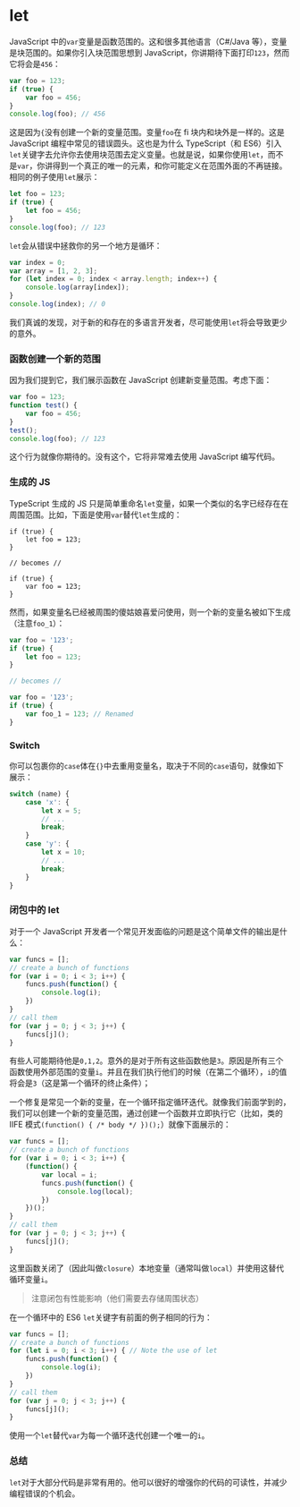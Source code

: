 # let

JavaScript 中的`var`变量是函数范围的。这和很多其他语言（C#/Java 等），变量是块范围的。如果你引入块范围思想到 JavaScript，你讲期待下面打印`123`，然而它将会是`456`：
```ts
var foo = 123;
if (true) {
    var foo = 456;
}
console.log(foo); // 456
```

这是因为`{`没有创建一个新的变量范围。变量`foo`在 fi 块内和块外是一样的。这是 JavaScript 编程中常见的错误圆头。这也是为什么 TypeScript（和 ES6）引入`let`关键字去允许你去使用块范围去定义变量。也就是说，如果你使用`let`，而不是`var`，你讲得到一个真正的唯一的元素，和你可能定义在范围外面的不再链接。相同的例子使用`let`展示：
```ts
let foo = 123;
if (true) {
    let foo = 456;
}
console.log(foo); // 123
```

`let`会从错误中拯救你的另一个地方是循环：
```ts
var index = 0;
var array = [1, 2, 3];
for (let index = 0; index < array.length; index++) {
    console.log(array[index]);
}
console.log(index); // 0
```

我们真诚的发现，对于新的和存在的多语言开发者，尽可能使用`let`将会导致更少的意外。

### 函数创建一个新的范围

因为我们提到它，我们展示函数在 JavaScript 创建新变量范围。考虑下面：
```ts
var foo = 123;
function test() {
    var foo = 456;
}
test();
console.log(foo); // 123
```

这个行为就像你期待的。没有这个，它将非常难去使用 JavaScript 编写代码。

### 生成的 JS

TypeScript 生成的 JS 只是简单重命名`let`变量，如果一个类似的名字已经存在在周围范围。比如，下面是使用`var`替代`let`生成的：
```
if (true) {
    let foo = 123;
}

// becomes //

if (true) {
    var foo = 123;
}
```

然而，如果变量名已经被周围的傻姑娘喜爱问使用，则一个新的变量名被如下生成（注意`foo_1`）：
```ts
var foo = '123';
if (true) {
    let foo = 123;
}

// becomes //

var foo = '123';
if (true) {
    var foo_1 = 123; // Renamed
}
```

### Switch

你可以包裹你的`case`体在`{}`中去重用变量名，取决于不同的`case`语句，就像如下展示：
```ts
switch (name) {
    case 'x': {
        let x = 5;
        // ...
        break;
    }
    case 'y': {
        let x = 10;
        // ...
        break;
    }
}
```

### 闭包中的 let

对于一个 JavaScript 开发者一个常见开发面临的问题是这个简单文件的输出是什么：
```ts
var funcs = [];
// create a bunch of functions
for (var i = 0; i < 3; i++) {
    funcs.push(function() {
        console.log(i);
    })
}
// call them
for (var j = 0; j < 3; j++) {
    funcs[j]();
}
```

有些人可能期待他是`0,1,2`。意外的是对于所有这些函数他是`3`。原因是所有三个函数使用外部范围的变量`i`。并且在我们执行他们的时候（在第二个循环），`i`的值将会是`3`（这是第一个循环的终止条件）；

一个修复是常见一个新的变量，在一个循环指定循环迭代。就像我们前面学到的，我们可以创建一个新的变量范围，通过创建一个函数并立即执行它（比如，类的 IIFE 模式`(function() { /* body */ })();`）就像下面展示的：
```ts
var funcs = [];
// create a bunch of functions
for (var i = 0; i < 3; i++) {
    (function() {
        var local = i;
        funcs.push(function() {
            console.log(local);
        })
    })();
}
// call them
for (var j = 0; j < 3; j++) {
    funcs[j]();
}
```

这里函数关闭了（因此叫做`closure`）本地变量（通常叫做`local`）并使用这替代循环变量`i`。

> 注意闭包有性能影响（他们需要去存储周围状态）

在一个循环中的 ES6 `let`关键字有前面的例子相同的行为：
```ts
var funcs = [];
// create a bunch of functions
for (let i = 0; i < 3; i++) { // Note the use of let
    funcs.push(function() {
        console.log(i);
    })
}
// call them
for (var j = 0; j < 3; j++) {
    funcs[j]();
}
```
使用一个`let`替代`var`为每一个循环迭代创建一个唯一的`i`。

### 总结

`let`对于大部分代码是非常有用的。他可以很好的增强你的代码的可读性，并减少编程错误的个机会。